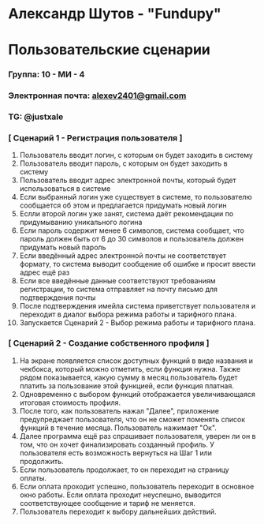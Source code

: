 # Александр Шутов - "Fundupy"
# Пользовательские сценарии

### Группа: 10 - МИ - 4
### Электронная почта: alexev2401@gmail.com
### TG: @justxale


### [ Сценарий 1 - Регистрация пользователя ]

1. Пользователь вводит логин, с которым он будет заходить в систему
2. Пользователь вводит пароль, с которым он будет заходить в систему
3. Пользователь вводит адрес электронной почты, который будет использоваться в системе
4. Если выбранный логин уже существует в системе, то пользователю сообщается об этом и предлагается придумать новый логин
5. Еслли второй логин уже занят, система даёт рекомендации по придумыванию уникального логина
6. Если пароль содержит менее 6 символов, система сообщает, что пароль должен быть от 6 до 30 символов и пользователь должен придумать новый пароль
7. Если введённый адрес электронной почты не соответствует формату, то система выводит сообщение об ошибке и просит ввести адрес ещё раз
8. Если все введённые данные соответствуют требованиям регистрации, то система отправляет на почту письмо для подтверждения почты
9. После подтверждения имейла система приветствует пользователя и переходит в диалог выбора режима работы и тарифного плана.
10. Запускается Сценарий 2 - Выбор режима работы и тарифного плана.

### [ Сценарий 2 - Создание собственного профиля ]

1. На экране появляется список доступных функций в виде названия и чекбокса, который можно отметить, если функция нужна. Также рядом показывается, какую сумму в месяц пользователь будет платить за пользование этой функцией, если функция платная.
2. Одновременно с выбором функций отображается увеличивающаяся итоговая стоимость профиля.
3. После того, как пользователь нажал "Далее", приложение предупреджает пользователя, что он не сможет поменять список функций в течение месяца. Пользователь нажимает "Ок".
4. Далее программа ещё раз спрашивает пользователя, уверен ли он в том, что он хочет финализировать созданный профиль. У пользователя есть возможность вернуться на Шаг 1 или продолжить.
5. Если пользователь продолжает, то он переходит на страницу оплаты. 
6. Если оплата проходит успешно, пользователь переходит в основное окно работы. Если оплата проходит неуспешно, выводится соответствующее сообщение и тариф не меняется.
7. Пользователь переходит к выбору дальнейших действий.